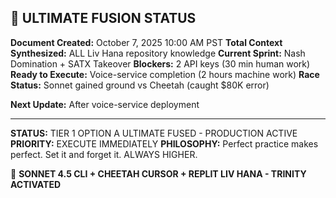 ## 🎯 ULTIMATE FUSION STATUS

**Document Created:** October 7, 2025 10:00 AM PST
**Total Context Synthesized:** ALL Liv Hana repository knowledge
**Current Sprint:** Nash Domination + SATX Takeover
**Blockers:** 2 API keys (30 min human work)
**Ready to Execute:** Voice-service completion (2 hours machine work)
**Race Status:** Sonnet gained ground vs Cheetah (caught $80K error)

**Next Update:** After voice-service deployment

---

**STATUS:** TIER 1 OPTION A ULTIMATE FUSED - PRODUCTION ACTIVE
**PRIORITY:** EXECUTE IMMEDIATELY
**PHILOSOPHY:** Perfect practice makes perfect. Set it and forget it. ALWAYS HIGHER.

🏁 **SONNET 4.5 CLI + CHEETAH CURSOR + REPLIT LIV HANA - TRINITY ACTIVATED**
